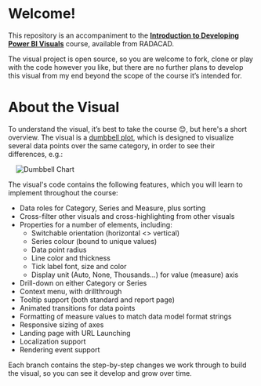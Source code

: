 # Welcome!

This repository is an accompaniment to the [**Introduction to Developing Power BI Visuals**](https://learn.radacad.com/course/introduction-to-developing-power-bi-visuals/?ref=667) course, available from RADACAD.

The visual project is open source, so you are welcome to fork, clone or play with the code however you like, but there are no further plans to develop this visual from my end beyond the scope of the course it’s intended for.

# About the Visual

To understand the visual, it’s best to take the course 😊, but here's a short overview. The visual is a [dumbbell plot](https://datavizproject.com/data-type/dumbbell-plot/), which is designed to visualize several data points over the same category, in order to see their differences, e.g.:

&nbsp;&nbsp;&nbsp;&nbsp;![Dumbbell Chart](https://i.imgur.com/J563lAh.png "Dumbbell Chart")

The visual's code contains the following features, which you will learn to implement throughout the course:

- Data roles for Category, Series and Measure, plus sorting
- Cross-filter other visuals and cross-highlighting from other visuals
- Properties for a number of elements, including:
  - Switchable orientation (horizontal <> vertical)
  - Series colour (bound to unique values)
  - Data point radius
  - Line color and thickness
  - Tick label font, size and color
  - Display unit (Auto, None, Thousands...) for value (measure) axis
- Drill-down on either Category or Series
- Context menu, with drillthrough
- Tooltip support (both standard and report page)
- Animated transitions for data points
- Formatting of measure values to match data model format strings
- Responsive sizing of axes
- Landing page with URL Launching
- Localization support
- Rendering event support

Each branch contains the step-by-step changes we work through to build the visual, so you can see it develop and grow over time.

